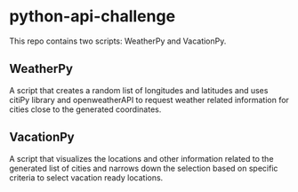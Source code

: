 # python-api-challenge
 
This repo contains two scripts: WeatherPy and VacationPy.

## WeatherPy
A script that creates a random list of longitudes and latitudes and uses citiPy library and openweatherAPI to request weather related information for cities close to the generated coordinates.

## VacationPy

A script that visualizes the locations and other information related to the generated list of cities and narrows down the selection based on specific criteria to select vacation ready locations.
